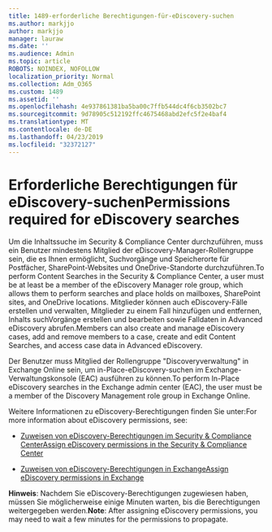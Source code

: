 ```yaml
---
title: 1489-erforderliche Berechtigungen-für-eDiscovery-suchen
ms.author: markjjo
author: markjjo
manager: lauraw
ms.date: ''
ms.audience: Admin
ms.topic: article
ROBOTS: NOINDEX, NOFOLLOW
localization_priority: Normal
ms.collection: Adm_O365
ms.custom: 1489
ms.assetid: ''
ms.openlocfilehash: 4e937861381ba5ba00c7ffb544dc4f6cb3502bc7
ms.sourcegitcommit: 9d78905c512192ffc4675468abd2efc5f2e4baf4
ms.translationtype: MT
ms.contentlocale: de-DE
ms.lasthandoff: 04/23/2019
ms.locfileid: "32372127"
---
```

# <a name="permissions-required-for-ediscovery-searches"></a><span data-ttu-id="b4db7-102">Erforderliche Berechtigungen für eDiscovery-suchen</span><span class="sxs-lookup"><span data-stu-id="b4db7-102">Permissions required for eDiscovery searches</span></span>

<span data-ttu-id="b4db7-103">Um die Inhaltssuche im Security & Compliance Center durchzuführen, muss ein Benutzer mindestens Mitglied der eDiscovery-Manager-Rollengruppe sein, die es Ihnen ermöglicht, Suchvorgänge und Speicherorte für Postfächer, SharePoint-Websites und OneDrive-Standorte durchzuführen.</span><span class="sxs-lookup"><span data-stu-id="b4db7-103">To perform Content Searches in the Security & Compliance Center, a user must be at least be a member of the eDiscovery Manager role group, which allows them to perform searches and place holds on mailboxes, SharePoint sites, and OneDrive locations.</span></span> <span data-ttu-id="b4db7-104">Mitglieder können auch eDiscovery-Fälle erstellen und verwalten, Mitglieder zu einem Fall hinzufügen und entfernen, Inhalts suchVorgänge erstellen und bearbeiten sowie Falldaten in Advanced eDiscovery abrufen.</span><span class="sxs-lookup"><span data-stu-id="b4db7-104">Members can also create and manage eDiscovery cases, add and remove members to a case, create and edit Content Searches, and access case data in Advanced eDiscovery.</span></span>

<span data-ttu-id="b4db7-105">Der Benutzer muss Mitglied der Rollengruppe "Discoveryverwaltung" in Exchange Online sein, um in-Place-eDiscovery-suchen im Exchange-Verwaltungskonsole (EAC) ausführen zu können.</span><span class="sxs-lookup"><span data-stu-id="b4db7-105">To perform In-Place eDiscovery searches in the Exchange admin center (EAC), the user must be a member of the Discovery Management role group in Exchange Online.</span></span>

<span data-ttu-id="b4db7-106">Weitere Informationen zu eDiscovery-Berechtigungen finden Sie unter:</span><span class="sxs-lookup"><span data-stu-id="b4db7-106">For more information about eDiscovery permissions, see:</span></span> 

- [<span data-ttu-id="b4db7-107">Zuweisen von eDiscovery-Berechtigungen im Security & Compliance Center</span><span class="sxs-lookup"><span data-stu-id="b4db7-107">Assign eDiscovery permissions in the Security & Compliance Center</span></span>](https://docs.microsoft.com/office365/securitycompliance/assign-ediscovery-permissions)

- [<span data-ttu-id="b4db7-108">Zuweisen von eDiscovery-Berechtigungen in Exchange</span><span class="sxs-lookup"><span data-stu-id="b4db7-108">Assign eDiscovery permissions in Exchange</span></span>](https://docs.microsoft.com/exchange/security-and-compliance/in-place-ediscovery/assign-ediscovery-permissions)

<span data-ttu-id="b4db7-109">**Hinweis**: Nachdem Sie eDiscovery-Berechtigungen zugewiesen haben, müssen Sie möglicherweise einige Minuten warten, bis die Berechtigungen weitergegeben werden.</span><span class="sxs-lookup"><span data-stu-id="b4db7-109">**Note**: After assigning eDiscovery permissions, you may need to wait a few minutes for the permissions to propagate.</span></span>

